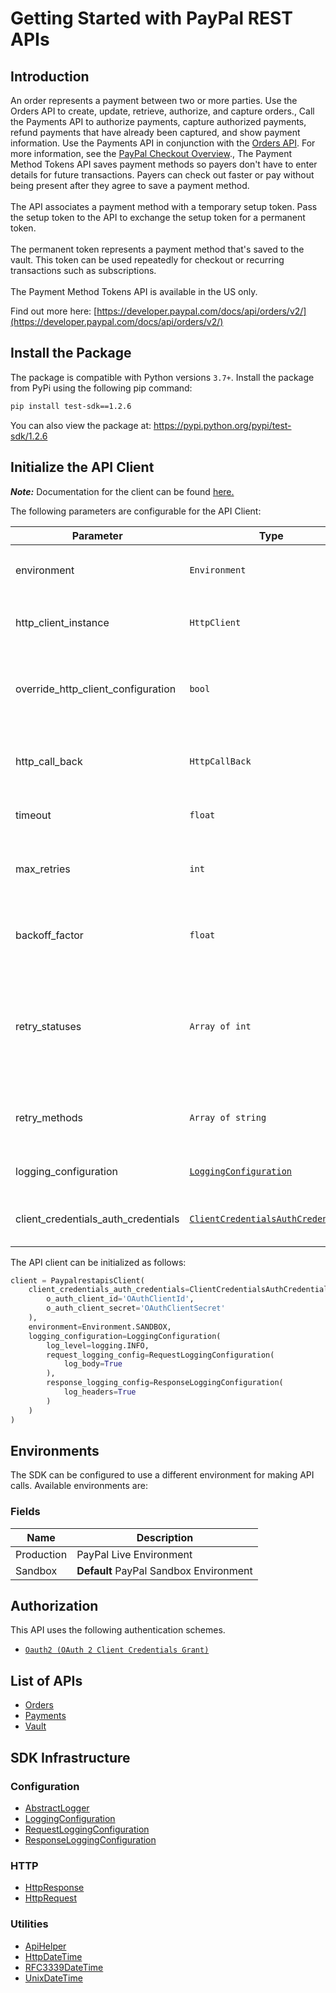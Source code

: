 
# Getting Started with PayPal REST APIs

## Introduction

An order represents a payment between two or more parties. Use the Orders API to create, update, retrieve, authorize, and capture orders., Call the Payments API to authorize payments, capture authorized payments, refund payments that have already been captured, and show payment information. Use the Payments API in conjunction with the <a href="/docs/api/orders/v2/">Orders API</a>. For more information, see the <a href="/docs/checkout/">PayPal Checkout Overview</a>., The Payment Method Tokens API saves payment methods so payers don't have to enter details for future transactions. Payers can check out faster or pay without being present after they agree to save a payment method.<br><br>The API associates a payment method with a temporary setup token. Pass the setup token to the API to exchange the setup token for a permanent token.<br><br>The permanent token represents a payment method that's saved to the vault. This token can be used repeatedly for checkout or recurring transactions such as subscriptions.<br><br>The Payment Method Tokens API is available in the US only.

Find out more here: [https://developer.paypal.com/docs/api/orders/v2/](https://developer.paypal.com/docs/api/orders/v2/)

## Install the Package

The package is compatible with Python versions `3.7+`.
Install the package from PyPi using the following pip command:

```bash
pip install test-sdk==1.2.6
```

You can also view the package at:
https://pypi.python.org/pypi/test-sdk/1.2.6

## Initialize the API Client

**_Note:_** Documentation for the client can be found [here.](https://www.github.com/tahaali2000/test-python-sdk/tree/1.2.6/doc/client.md)

The following parameters are configurable for the API Client:

| Parameter | Type | Description |
|  --- | --- | --- |
| environment | `Environment` | The API environment. <br> **Default: `Environment.SANDBOX`** |
| http_client_instance | `HttpClient` | The Http Client passed from the sdk user for making requests |
| override_http_client_configuration | `bool` | The value which determines to override properties of the passed Http Client from the sdk user |
| http_call_back | `HttpCallBack` | The callback value that is invoked before and after an HTTP call is made to an endpoint |
| timeout | `float` | The value to use for connection timeout. <br> **Default: 60** |
| max_retries | `int` | The number of times to retry an endpoint call if it fails. <br> **Default: 0** |
| backoff_factor | `float` | A backoff factor to apply between attempts after the second try. <br> **Default: 2** |
| retry_statuses | `Array of int` | The http statuses on which retry is to be done. <br> **Default: [408, 413, 429, 500, 502, 503, 504, 521, 522, 524, 408, 413, 429, 500, 502, 503, 504, 521, 522, 524]** |
| retry_methods | `Array of string` | The http methods on which retry is to be done. <br> **Default: ['GET', 'PUT', 'GET', 'PUT']** |
| logging_configuration | [`LoggingConfiguration`](https://www.github.com/tahaali2000/test-python-sdk/tree/1.2.6/doc/logging-configuration.md) | The SDK logging configuration for API calls |
| client_credentials_auth_credentials | [`ClientCredentialsAuthCredentials`](https://www.github.com/tahaali2000/test-python-sdk/tree/1.2.6/doc/auth/oauth-2-client-credentials-grant.md) | The credential object for OAuth 2 Client Credentials Grant |

The API client can be initialized as follows:

```python
client = PaypalrestapisClient(
    client_credentials_auth_credentials=ClientCredentialsAuthCredentials(
        o_auth_client_id='OAuthClientId',
        o_auth_client_secret='OAuthClientSecret'
    ),
    environment=Environment.SANDBOX,
    logging_configuration=LoggingConfiguration(
        log_level=logging.INFO,
        request_logging_config=RequestLoggingConfiguration(
            log_body=True
        ),
        response_logging_config=ResponseLoggingConfiguration(
            log_headers=True
        )
    )
)
```

## Environments

The SDK can be configured to use a different environment for making API calls. Available environments are:

### Fields

| Name | Description |
|  --- | --- |
| Production | PayPal Live Environment |
| Sandbox | **Default** PayPal Sandbox Environment |

## Authorization

This API uses the following authentication schemes.

* [`Oauth2 (OAuth 2 Client Credentials Grant)`](https://www.github.com/tahaali2000/test-python-sdk/tree/1.2.6/doc/auth/oauth-2-client-credentials-grant.md)

## List of APIs

* [Orders](https://www.github.com/tahaali2000/test-python-sdk/tree/1.2.6/doc/controllers/orders.md)
* [Payments](https://www.github.com/tahaali2000/test-python-sdk/tree/1.2.6/doc/controllers/payments.md)
* [Vault](https://www.github.com/tahaali2000/test-python-sdk/tree/1.2.6/doc/controllers/vault.md)

## SDK Infrastructure

### Configuration

* [AbstractLogger](https://www.github.com/tahaali2000/test-python-sdk/tree/1.2.6/doc/abstract-logger.md)
* [LoggingConfiguration](https://www.github.com/tahaali2000/test-python-sdk/tree/1.2.6/doc/logging-configuration.md)
* [RequestLoggingConfiguration](https://www.github.com/tahaali2000/test-python-sdk/tree/1.2.6/doc/request-logging-configuration.md)
* [ResponseLoggingConfiguration](https://www.github.com/tahaali2000/test-python-sdk/tree/1.2.6/doc/response-logging-configuration.md)

### HTTP

* [HttpResponse](https://www.github.com/tahaali2000/test-python-sdk/tree/1.2.6/doc/http-response.md)
* [HttpRequest](https://www.github.com/tahaali2000/test-python-sdk/tree/1.2.6/doc/http-request.md)

### Utilities

* [ApiHelper](https://www.github.com/tahaali2000/test-python-sdk/tree/1.2.6/doc/api-helper.md)
* [HttpDateTime](https://www.github.com/tahaali2000/test-python-sdk/tree/1.2.6/doc/http-date-time.md)
* [RFC3339DateTime](https://www.github.com/tahaali2000/test-python-sdk/tree/1.2.6/doc/rfc3339-date-time.md)
* [UnixDateTime](https://www.github.com/tahaali2000/test-python-sdk/tree/1.2.6/doc/unix-date-time.md)

